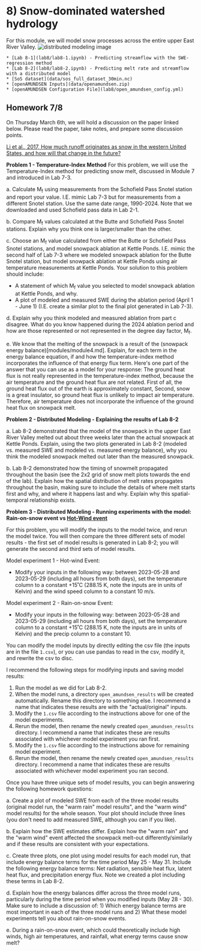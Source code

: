 # 8) Snow-dominated watershed hydrology

For this module, we will model snow processes across the entire upper East River Valley.
![distributed modeling image](../modules/data/module8_webpage_image.png)

```note
* [Lab 8-1](lab8/lab8-1.ipynb) - Predicting streamflow with the SWE-regression method
* [Lab 8-2](lab8/lab8-2.ipynb) - Predicting melt rate and streamflow with a distributed model
* [SoS dataset](data/sos_full_dataset_30min.nc)
* [openAMUNDSEN Inputs](data/openamundsen.zip)
* [openAMUNDSEN Configuration File](lab8/open_amundsen_config.yml)
```

## Homework 7/8
On Thursday March 6th, we will hold a discussion on the paper linked below.
Please read the paper, take notes, and prepare some discussion points.

[Li et al., 2017, How much runoff originates as snow in the western United States, and how will that change in the future?](https://agupubs.onlinelibrary.wiley.com/doi/10.1002/2017GL073551)

**Problem 1 - Temperature-Index Method**
For this problem, we will use the Temperature-Index method for predicting snow melt, discussed in Module 7 and introduced in Lab 7-3.

a. Calculate M<sub>f</sub> using measurements from the Schofield Pass Snotel station and report your value. I.E. mimic Lab 7-3 but for measurements from a different Snotel station. Use the same date range, 1990-2024. Note that we downloaded and used Schofield pass data in Lab 2-1. 

b. Compare M<sub>f</sub> values calculated at the Butte and Schofield Pass Snotel stations. Explain why you think one is larger/smaller than the other.

c. Choose an M<sub>f</sub> value calculated from either the Butte or Schofield Pass Snotel stations, and model snowpack ablation at Kettle Ponds. I.E. mimic the second half of Lab 7-3 where we modeled snowpack ablation for the Butte Snotel station, but model snowpack ablation at Kettle Ponds using air temperature measurements at Kettle Ponds. Your solution to this problem should include:
  * A statement of which M<sub>f</sub> value you selected to model snowpack ablation at Kettle Ponds, and why.
  * A plot of modeled and measured SWE during the ablation period (April 1 - June 1) (I.E. create a similar plot to the final plot generated in Lab 7-3).

d. Explain why you think modeled and measured ablation from part c disagree. What do you know happened during the 2024 ablation period and how are those represented or not represented in the degree day factor, M<sub>f</sub>.

e. We know that the melting of the snowpack is a result of the (snowpack energy balance)[modules/module4.md]. Explain, for each term in the energy balance equation, if and how the temperature-index method incorporates the influence of that energy flux term. Here's one part of the answer that you can use as a model for your response: The ground heat flux is not really represented in the temperature-index method, because the air temperature and the ground heat flux are not related. First of all, the ground heat flux out of the earth is approximately constant, Second, snow is a great insulator, so ground heat flux is unlikely to impact air temperature. Therefore, air temperature does not incorporate the influence of the ground heat flux on snowpack melt.

**Problem 2 - Distributed Modeling - Explaining the results of Lab 8-2**

a. Lab 8-2 demonstrated that the model of the snowpack in the upper East River Valley melted out about three weeks later than the actual snowpack at Kettle Ponds. Explain, using the two plots generated in Lab 8-2 (modeled vs. measured SWE and modeled vs. measured energy balance), why you think the modeled snowpack melted out later than the measured snowpack. 

b. Lab 8-2 demonstrated how the timing of snowmelt propagated throughout the basin (see the 2x2 grid of snow melt plots towards the end of the lab). Explain how the spatial distribution of melt rates propagates throughout the basin, making sure to include the details of where melt starts first and why, and where it happens last and why. Explain why this spatial-temporal relationship exists. 

**Problem 3 - Distributed Modeling - Running experiments with the model: Rain-on-snow event vs [Hot-Wind event](https://youtu.be/8CBCsRZfNDs?si=MOyu350mbcknx90c)**

For this problem, you will modify the inputs to the model twice, and rerun the model twice. You will then compare the three different sets of model results - the first set of model results is generated in Lab 8-2; you will generate the second and third sets of model results.

Model experiment 1 - Hot-wind Event: 
* Modify your inputs in the following way: between 2023-05-28 and 2023-05-29 (including all hours from both days), set the temperature column to a constant +15˚C (288.15 K, note the inputs are in units of Kelvin) and the wind speed column to a constant 10 m/s.

Model experiment 2 - Rain-on-snow Event: 
* Modify your inputs in the following way: between 2023-05-28 and 2023-05-29 (including all hours from both days), set the temperature column to a constant +15˚C (288.15 K, note the inputs are in units of Kelvin) and the precip column to a constant 10.

You can modify the model inputs by directly editing the csv file (the inputs are in the file `1.csv`), or you can use pandas to read in the csv, modify it, and rewrite the csv to disc. 

I recommend the following steps for modifying inputs and saving model results:
1. Run the model as we did for Lab 8-2.
2. When the model runs, a directory `open_amundsen_results` will be created automatically. Rename this directory to something else. I recommend a name that indicates these results are with the "actual/original" inputs. 
3. Modify the `1.csv` file according to the instructions above for one of the model experiments.
4. Rerun the model, then rename the newly created `open_amundsen_results` directory. I recommend a name that indicates these are results associated with whichever model experiment you ran first.
5. Modify the `1.csv` file according to the instructions above for remaining model experiment.
6. Rerun the model, then rename the newly created `open_amundsen_results` directory. I recommend a name that indicates these are results associated with whichever model experiment you ran second.
  
Once you have three unique sets of model results, you can begin answering the following homework questions:

a. Create a plot of modeled SWE from each of the three model results (original model run, the "warm rain" model results", and the "warm wind" model results) for the whole season. Your plot should include three lines (you don't need to add measured SWE, although you can if you like). 

b. Explain how the SWE estimates differ. Explain how the "warm rain" and the "warm wind" event affected the snowpack melt-out differently/similarly and if these results are consistent with your expectations.

c. Create three plots, one plot using model results for each model run, that include energy balance terms for the time period May 25 - May 31. Include the following energy balance terms: Net radiation, sensible heat flux, latent heat flux, and precipitation energy flux. Note we created a plot including these terms in Lab 8-2.

d. Explain how the energy balances differ across the three model runs, particularly during the time period when you modified inputs (May 28 - 30). Make sure to include a discussion of: 1) Which energy balance terms are most important in each of the three model runs and 2) What these model experiments tell you about rain-on-snow events.

e. During a rain-on-snow event, which could theoretically include high winds, high air temperatures, and rainfall, what energy terms cause snow melt?
